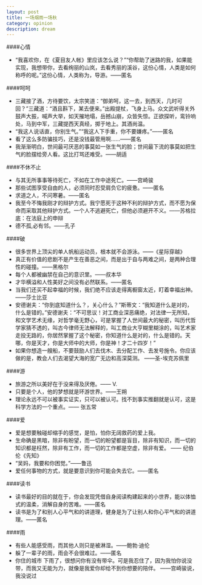 ```yaml
---
layout: post
title: 一场烟雨一场秋
category: opinion
description: dream
---
```



####心情
* “我喜欢你，在《夏目友人帐》里应该怎么说？”“你帮助了迷路的我，如果能实现，我想带你，去看绚丽的山岚，去看秀丽的溪谷，这份心情，人类是如何称呼的呢。”这份心情，人类称为，导游。——匿名

####呵呵 
* 三藏接了酒，方待要饮，太宗笑道：“御弟呵，这一去，到西天，几时可回？”三藏道：“酒且斟下，某去便来。”出殿提杖，飞身上马。众文武听得关外鼓声大振，喊声大举，如天摧地塌，岳撼山崩，众皆失惊。正欲探听，鸾铃响处，马到中军，三藏提西天真经，掷于地上。其酒尚温。
* “我这人说话直，你别生气。”“我这人下手重，你不要嫌疼。”——匿名
* 看了这么多防骗技巧，还是没钱最管用啊……——匿名
* 我渐渐明白，世间最可厌恶的事莫如一张生气的脸；世间最下流的事莫如把生气的脸摆给旁人看。这比打骂还难受。——胡适

####不休不止
* 与其无所事事等待死亡，不如在工作中途死亡。——宫崎骏
* 那些试图享受自由的人，必须同时忍受肩负它的疲惫。——匿名
* 求道之人，不问寒暑。——匿名
* 我至今不悔我刚才的辩护方式。我宁愿死于这种不利的辩护方式，而不愿为保命而采取其他辩护方式。一个人不逃避死亡，但他必须避开不义。——苏格拉底：在法庭上的申辩
* 德不孤,必有邻。——孔子

####破
* 很多世界上顶尖的单人帆船运动员，根本就不会游泳。——《星际穿越》
* 真正有价值的悲剧不是产生在善恶之间，而是出于自与两难之间，是两种合理性的碰撞。——黑格尔
* 每个人都被幽禁在自己的意识里。——叔本华
* 才华横溢和人性美好之间没有必然联系。——匿名
* 当我们还买不起幸福的时候，我们绝不应该走得离橱窗太近，盯着幸福出神。 ——莎士比亚
* 安德谢夫：“你到底知道什么？，关心什么？”斯蒂文：“我知道什么是对的，什么是错的。”安德谢夫：“不可思议！对工商业深恶痛绝，对法律一无所知，和文学艺术无缘，对哲学毫无野心，可是掌握了人世间最大的秘密，叫历代哲学家猜不透的，叫古今律师无法解释的，叫工商业大亨糊里糊涂的，叫艺术家走投无路的，你居然掌握了这个秘密，你知道什么是对的，什么是错的。天哪，你是天才，你是大师中的大师，你是神！才二十四岁！”
* 如果你想造一艘船，不要鼓励人们去伐木、去分配工作、去发号施令。你应该做的是，教会人们去渴望大海的宽广无边和高深莫测。 ——圣-埃克苏佩里

####游
* 旅游之所以美好在于没来得及厌倦。—— V.
* 只要是个人，他的梦想就是环游世界。——王朔
* 理论永远不可以被事实证实，只可以被认可。找不到事实推翻就是认可，这是科学方法的一个重点。—— 张五常

####爱
* 爱是想要触碰却缩手的感觉，是怕，怕你无阔救药的爱上我。
* 生命确是黑暗，除非有盼望，而一切的盼望都是盲目，除非有知识，而一切的知识都是枉然，除非有工作，而一切的工作都是空虚，除非有爱。 —— 纪伯伦《先知》
* “吴妈，我要和你困觉。”——鲁迅
* 爱任何事物的方式，就是要意识到你可能会失去它。——匿名

####读书
* 读书最好的目的就在于，你会发现凭借自身阅读构建起来的小世界，能以体恤式的温柔，消解自身的苦难。——匿名
* 读书是为了和别人心平气和的讲道理，健身是为了让别人和你心平气和的讲道理。——匿名
 
####雨
* 有些人能感受雨，而其他人则只是被淋湿。——鲍勃·迪伦
* 躲了一辈子的雨，雨会不会很难过。——匿名
* 你住的城市 下雨了，很想问你有没有带伞。可是我忍住了，因为我怕你说没带，而我又无能为力，就像是我爱你却给不到你想要的陪伴。 ——宫崎骏说，我没说过





